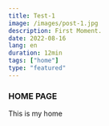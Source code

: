 ```yaml
---
title: Test-1
image: /images/post-1.jpg
description: First Moment.
date: 2022-08-16
lang: en
duration: 12min
tags: ["home"]
type: "featured"
---
```


### HOME PAGE

This is my home
